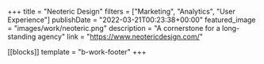+++
title = "Neoteric Design"
filters = ["Marketing", "Analytics", "User Experience"]
publishDate = "2022-03-21T00:23:38+00:00"
featured_image = "images/work/neoteric.png"
description = "A cornerstone for a long-standing agency"
link = "https://www.neotericdesign.com/"

[[blocks]]
template = "b-work-footer"
+++